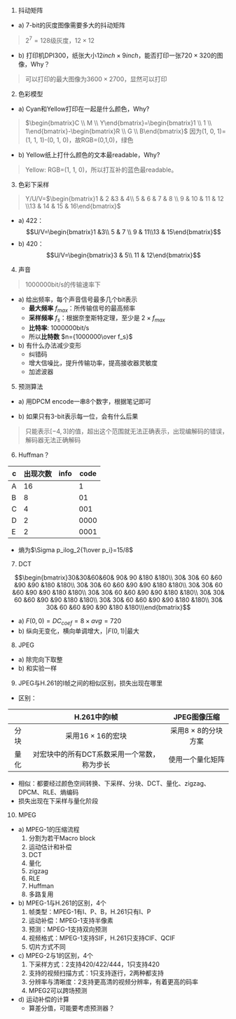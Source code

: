 1. 抖动矩阵 

- a) 7-bit的灰度图像需要多大的抖动矩阵
> $2^7=128$级灰度，$12\times 12$
- b) 打印机DPI$300$，纸张大小$12inch\times9inch$，能否打印一张$720\times320$的图像，Why？
> 可以打印的最大图像为$3600\times 2700$，显然可以打印


2. 色彩模型

- a) Cyan和Yellow打印在一起是什么颜色，Why?
> $\begin{bmatrix}C \\ M \\ Y\end{bmatrix}=\begin{bmatrix}1 \\ 1 \\ 1\end{bmatrix}-\begin{bmatrix}R \\ G \\ B\end{bmatrix}$
> 因为(1, 0, 1)=(1, 1, 1)-(0, 1, 0)，故RGB=(0,1,0)，绿色
- b) Yellow纸上打什么颜色的文本最readable，Why?
> Yellow: RGB=(1, 1, 0)，所以打互补的蓝色最readable。

3. 色彩下采样
> Y/U/V=$\begin{bmatrix}1 & 2 &3 & 4\\ 5 & 6 & 7 & 8 \\ 9 & 10 & 11 & 12 \\13 & 14 & 15 & 16\end{bmatrix}$
- a) 422：$$U/V=\begin{bmatrix}1 &3\\ 5 & 7 \\ 9 & 11\\13 & 15\end{bmatrix}$$
- b) 420：$$U/V=\begin{bmatrix}3 & 5\\ 11 & 12\end{bmatrix}$$
4. 声音
> 1000000bit/s的传输速率下
- a) 给出频率，每个声音信号最多几个bit表示 
	- **最大频率** $f_{max}$：所传输信号的最高频率
	- **采样频率** $f_s$​：根据奈奎斯特定理，至少是 $2\times f_{max}$
	- **比特率**: 1000000bit/s
	- 所以**比特数** $n={1000000\over f_s}$
- b) 有什么办法减少变形
	- 纠错码
	- 增大信噪比，提升传输功率，提高接收器灵敏度
	- 加滤波器

5. 预测算法

- a) 用DPCM encode一串8个数字，根据笔记即可

- b) 如果只有3-bit表示每一位，会有什么后果
> 只能表示$[-4, 3]$的值，超出这个范围就无法正确表示，出现编解码的错误，解码器无法正确解码

6. Huffman？

| c   | 出现次数 | info | code |
| --- | ---- | ---- | ---- |
| A   | 16   |      | 1    |
| B   | 8    |      | 01   |
| C   | 4    |      | 001  |
| D   | 2    |      | 0000 |
| E   | 2    |      | 0001 |
+ 熵为$\Sigma p_ilog_2{1\over p_i}=15/8$

7. DCT 

$$\begin{bmatrix}30&30&60&60& 90& 90 &180 &180\\
30& 30& 60 &60 &90 &90 &180 &180\\
30& 30& 60 &60 &90 &90 &180 &180\\
30& 30& 60 &60 &90 &90 &180 &180\\
30& 30& 60 &60 &90 &90 &180 &180\\
30& 30& 60 &60 &90 &90 &180 &180\\
30& 30& 60 &60 &90 &90 &180 &180\\
30& 30& 60 &60 &90 &90 &180 &180\\\end{bmatrix}$$
- a) $F(0,0)=DC_{coef}=8\times avg=720$
- b) 纵向无变化，横向单调增大，$|F(0,1)|$最大

8. JPEG
- a) 除完向下取整
- b) 和实验一样

9. JPEG与H.261的I帧之间的相似区别，损失出现在哪里
+ 区别：

|     |        H.261中的I帧        |      JPEG图像压缩      |
| :-: | :---------------------: | :----------------: |
| 分块  |   采用$16\times 16$的宏块    | 采用$8\times 8$的分块方案 |
| 量化  | 对宏块中的所有DCT系数采用一个常数，称为步长 |      使用一个量化矩阵      |
+ 相似：都要经过颜色空间转换、下采样、分块、DCT、量化、zigzag、DPCM、RLE、熵编码
+ 损失出现在下采样与量化阶段

10. MPEG

- a) MPEG-1的压缩流程
	1. 分割为若干Macro block
	2. 运动估计和补偿
	3. DCT
	4. 量化
	5. zigzag
	6. RLE
	7. Huffman
	8. 多路复用
- b) MPEG-1与H.261的区别，4个
	1. 帧类型：MPEG-1有I、P、B，H.261只有I、P
	2. 运动补偿：MPEG-1支持半像素
	3. 预测：MPEG-1支持双向预测
	4. 视频格式：MPEG-1支持SIF，H.261只支持CIF、QCIF
	5. 切片方式不同
- c) MPEG-2与1的区别，4个
	1. 下采样方式：2支持420/422/444，1只支持420
	2. 支持的视频扫描方式：1只支持逐行，2两种都支持
	3. 分辨率与清晰度：2支持更高清的视频分辨率，有着更高的码率
	4. MPEG2可以跨场预测
- d) 运动补偿的计算
	+ 算差分值，可能要考虑预测器？